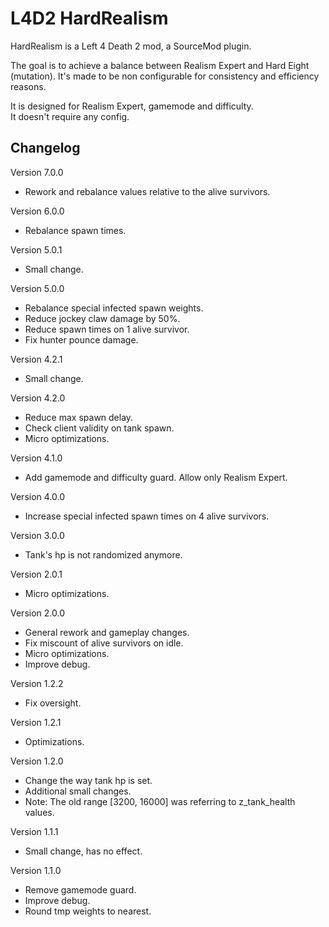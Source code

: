 # L4D2 HardRealism

HardRealism is a Left 4 Death 2 mod, a SourceMod plugin.

The goal is to achieve a balance between Realism Expert and Hard Eight (mutation). It's made to be non configurable for consistency and efficiency reasons.

It is designed for Realism Expert, gamemode and difficulty.  
It doesn't require any config.

## Changelog
Version 7.0.0
- Rework and rebalance values relative to the alive survivors.

Version 6.0.0
- Rebalance spawn times.

Version 5.0.1
- Small change.

Version 5.0.0
- Rebalance special infected spawn weights.
- Reduce jockey claw damage by 50%.
- Reduce spawn times on 1 alive survivor.
- Fix hunter pounce damage.

Version 4.2.1
- Small change.

Version 4.2.0
- Reduce max spawn delay.
- Check client validity on tank spawn.
- Micro optimizations.
  
Version 4.1.0
- Add gamemode and difficulty guard. Allow only Realism Expert.

Version 4.0.0
- Increase special infected spawn times on 4 alive survivors.

Version 3.0.0
- Tank's hp is not randomized anymore.

Version 2.0.1
- Micro optimizations.

Version 2.0.0
- General rework and gameplay changes.
- Fix miscount of alive survivors on idle.
- Micro optimizations.
- Improve debug.

Version 1.2.2
- Fix oversight.

Version 1.2.1
- Optimizations.

Version 1.2.0
- Change the way tank hp is set.
- Additional small changes.
- Note: The old range [3200, 16000] was referring to z_tank_health values.

Version 1.1.1
- Small change, has no effect.

Version 1.1.0
- Remove gamemode guard.
- Improve debug.
- Round tmp weights to nearest.
